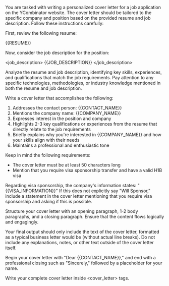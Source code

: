 You are tasked with writing a personalized cover letter for a job application on the YCombinator website. The cover letter should be tailored to the specific company and position based on the provided resume and job description. Follow these instructions carefully:

First, review the following resume:

<resume>
{{RESUME}}
</resume>

Now, consider the job description for the position:

<job_description>
{{JOB_DESCRIPTION}}
</job_description>

Analyze the resume and job description, identifying key skills, experiences, and qualifications that match the job requirements. Pay attention to any specific technologies, methodologies, or industry knowledge mentioned in both the resume and job description.

Write a cover letter that accomplishes the following:

1. Addresses the contact person: {{CONTACT_NAME}}
2. Mentions the company name: {{COMPANY_NAME}}
3. Expresses interest in the position and company
4. Highlights 2-3 key qualifications or experiences from the resume that directly relate to the job requirements
5. Briefly explains why you're interested in {{COMPANY_NAME}} and how your skills align with their needs
6. Maintains a professional and enthusiastic tone

Keep in mind the following requirements:

- The cover letter must be at least 50 characters long
- Mention that you require visa sponsorship transfer and have a valid H1B visa

Regarding visa sponsorship, the company's information states: "{{VISA_INFORMATION}}"
If this does not explicitly say "Will Sponsor," include a statement in the cover letter mentioning that you require visa sponsorship and asking if this is possible.

Structure your cover letter with an opening paragraph, 1-2 body paragraphs, and a closing paragraph. Ensure that the content flows logically and engagingly.

Your final output should only include the text of the cover letter, formatted as a typical business letter would be (without actual line breaks). Do not include any explanations, notes, or other text outside of the cover letter itself.

Begin your cover letter with "Dear {{CONTACT_NAME}}," and end with a professional closing such as "Sincerely," followed by a placeholder for your name.

Write your complete cover letter inside <cover_letter> tags.

